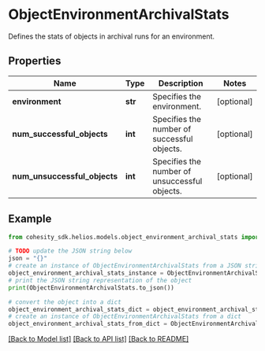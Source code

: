 # ObjectEnvironmentArchivalStats

Defines the stats of objects in archival runs for an environment.

## Properties

Name | Type | Description | Notes
------------ | ------------- | ------------- | -------------
**environment** | **str** | Specifies the environment. | [optional] 
**num_successful_objects** | **int** | Specifies the number of successful objects. | [optional] 
**num_unsuccessful_objects** | **int** | Specifies the number of unsuccessful objects. | [optional] 

## Example

```python
from cohesity_sdk.helios.models.object_environment_archival_stats import ObjectEnvironmentArchivalStats

# TODO update the JSON string below
json = "{}"
# create an instance of ObjectEnvironmentArchivalStats from a JSON string
object_environment_archival_stats_instance = ObjectEnvironmentArchivalStats.from_json(json)
# print the JSON string representation of the object
print(ObjectEnvironmentArchivalStats.to_json())

# convert the object into a dict
object_environment_archival_stats_dict = object_environment_archival_stats_instance.to_dict()
# create an instance of ObjectEnvironmentArchivalStats from a dict
object_environment_archival_stats_from_dict = ObjectEnvironmentArchivalStats.from_dict(object_environment_archival_stats_dict)
```
[[Back to Model list]](../README.md#documentation-for-models) [[Back to API list]](../README.md#documentation-for-api-endpoints) [[Back to README]](../README.md)


